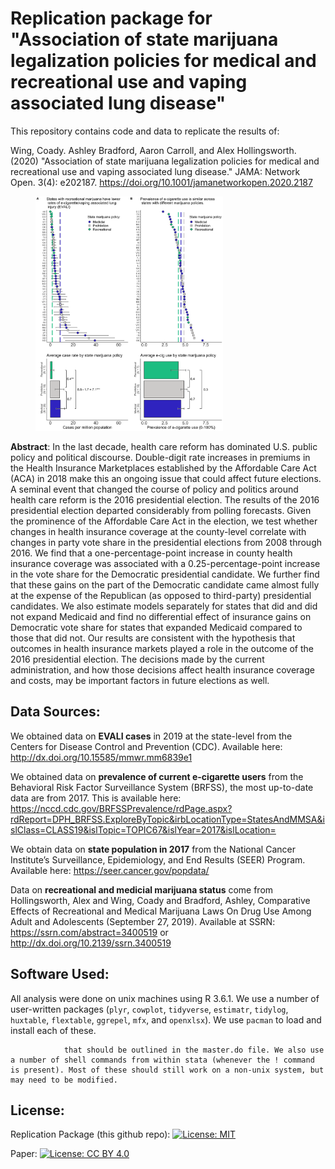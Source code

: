 # Replication package for "Association of state marijuana legalization policies for medical and recreational use and vaping associated lung disease"

This repository contains code and data to replicate the results of:

Wing, Coady. Ashley Bradford, Aaron Carroll, and Alex Hollingsworth. (2020) "Association of state marijuana legalization policies for medical and recreational use and vaping associated lung disease." JAMA: Network Open. 3(4): e202187. <https://doi.org/10.1001/jamanetworkopen.2020.2187>


<figure style="float:center;">
<img src="https://github.com/hollina/evali_and_recreational_marijuana/blob/master/output/main_exhibit_with_bars.png"  width="300"  /> 
</figure>



**Abstract**: In the last decade, health care reform has dominated U.S. public policy and political discourse. Double-digit rate increases in premiums in the Health Insurance Marketplaces established by the Affordable Care Act (ACA) in 2018 make this an ongoing issue that could affect future elections. A seminal event that changed the course of policy and politics around health care reform is the 2016 presidential election. The results of the 2016 presidential election departed considerably from polling forecasts. Given the prominence of the Affordable Care Act in the election, we test whether changes in health insurance coverage at the county-level correlate with changes in party vote share in the presidential elections from 2008 through 2016. We find that a one-percentage-point increase in county health insurance coverage was associated with a 0.25-percentage-point increase in the vote share for the Democratic presidential candidate. We further find that these gains on the part of the Democratic candidate came almost fully at the expense of the Republican (as opposed to third-party) presidential candidates. We also estimate models separately for states that did and did not expand Medicaid and find no differential effect of insurance gains on Democratic vote share for states that expanded Medicaid compared to those that did not. Our results are consistent with the hypothesis that outcomes in health insurance markets played a role in the outcome of the 2016 presidential election. The decisions made by the current administration, and how those decisions affect health insurance coverage and costs, may be important factors in future elections as well.


## Data Sources:

We obtained data on **EVALI cases** in 2019 at the state-level from the Centers for Disease Control and Prevention (CDC). Available here: <http://dx.doi.org/10.15585/mmwr.mm6839e1>

We obtained data on **prevalence of current e-cigarette users** from the Behavioral Risk Factor Surveillance System (BRFSS), the most up-to-date data are from 2017. This is available here: <https://nccd.cdc.gov/BRFSSPrevalence/rdPage.aspx?rdReport=DPH_BRFSS.ExploreByTopic&irbLocationType=StatesAndMMSA&islClass=CLASS19&islTopic=TOPIC67&islYear=2017&islLocation=>

We obtain data on **state population in 2017** from the National Cancer Institute’s Surveillance, Epidemiology, and End Results (SEER) Program. Available here: https://seer.cancer.gov/popdata/

Data on **recreational and medicial marijuana status** come from Hollingsworth, Alex and Wing, Coady and Bradford, Ashley, Comparative Effects of Recreational and Medical Marijuana Laws On Drug Use Among Adult and Adolescents (September 27, 2019). Available at SSRN: https://ssrn.com/abstract=3400519 or <http://dx.doi.org/10.2139/ssrn.3400519>


## Software Used:
All analysis were done on unix machines using R 3.6.1. We use a number of user-written packages (`plyr`, `cowplot`, `tidyverse`, `estimatr`, `tidylog`, `huxtable`, `flextable`, `ggrepel`, `mfx`, and `openxlsx`). We use `pacman` to load and install each of these. 

                that should be outlined in the master.do file. We also use a number of shell commands from within stata (whenever the ! command is present). Most of these should still work on a non-unix system, but may need to be modified.

## License:
Replication Package (this github repo): [![License: MIT](https://img.shields.io/badge/License-MIT-yellow.svg)](https://opensource.org/licenses/MIT)

Paper: [![License: CC BY 4.0](https://img.shields.io/badge/License-CC%20BY%204.0-lightgrey.svg)](https://creativecommons.org/licenses/by/4.0/)